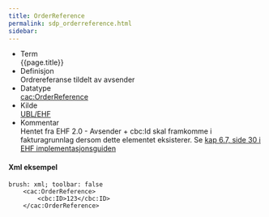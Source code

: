 ```yaml
---
title: OrderReference  
permalink: sdp_orderreference.html
sidebar:
---
```



  - Term  
    {{page.title}}
  - Definisjon  
    Ordrereferanse tildelt av avsender
  - Datatype  
    [cac:OrderReference](https://raw.githubusercontent.com/difi/VEFAvalidatorConf/master/STANDARD/common/xsd/UBL-2.1/xsd/common/UBL-CommonAggregateComponents-2.1.xsd)
  - Kilde  
    [UBL/EHF](https://github.com/difi/VEFAvalidatorConf/blob/master/STANDARD/EHFInvoice/2.0/guide/Implementeringsveileder%20EHF%20Fakturaprosess%20v20_NO.pdf)
  - Kommentar  
    Hentet fra EHF 2.0 - Avsender + cbc:Id skal framkomme i
    fakturagrunnlag dersom dette elementet eksisterer. Se [kap 6.7,
    side 30 i EHF
    implementasjonsguiden](https://github.com/difi/VEFAvalidatorConf/blob/master/STANDARD/EHFInvoice/2.0/guide/Implementeringsveileder%20EHF%20Fakturaprosess%20v20_NO.pdf)

#### Xml eksempel

``` 
brush: xml; toolbar: false
    <cac:OrderReference> 
        <cbc:ID>123</cbc:ID> 
    </cac:OrderReference>       
```
